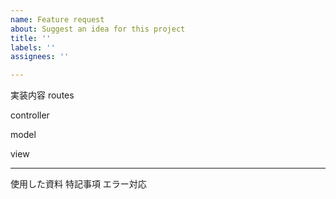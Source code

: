 ```yaml
---
name: Feature request
about: Suggest an idea for this project
title: ''
labels: ''
assignees: ''

---
```


実装内容
routes

controller

model

view
***
使用した資料
特記事項
エラー対応
